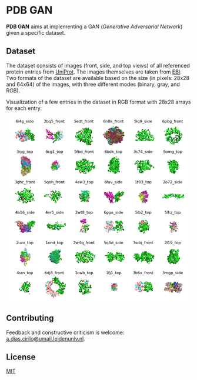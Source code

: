 # PDB GAN

**PDB GAN** aims at implementing a GAN (*Generative Adversarial Network*) given a specific dataset.

## Dataset

The dataset consists of images (front, side, and top views) of all referenced protein entries from [UniProt](http://www.uniprot.org/). The images themselves are taken from [EBI](http://www.ebi.ac.uk/pdbe/).
Two formats of the dataset are available based on the size (in pixels: 28x28 and 64x64) of the images, with three different modes (binary, gray, and RGB).

Visualization of a few entries in the dataset in RGB format with 28x28 arrays for each entry:

<img src="https://raw.githubusercontent.com/alxdrcirilo/pdb-gan/master/imgs/rgb_28x28.png" width="650">


## Contributing

Feedback and constructive criticism is welcome: [a.dias.cirilo@umail.leidenuniv.nl](mailto:a.dias.cirilo@umail.leidenuniv.nl).

## License
[MIT](https://choosealicense.com/licenses/mit/)